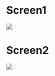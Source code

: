 # Screen1
![](https://github.com/zgrcnltnk/News-App/blob/master/src/img/1.jpg)

# Screen2
![](https://github.com/zgrcnltnk/News-App/blob/master/src/img/2.jpg)
